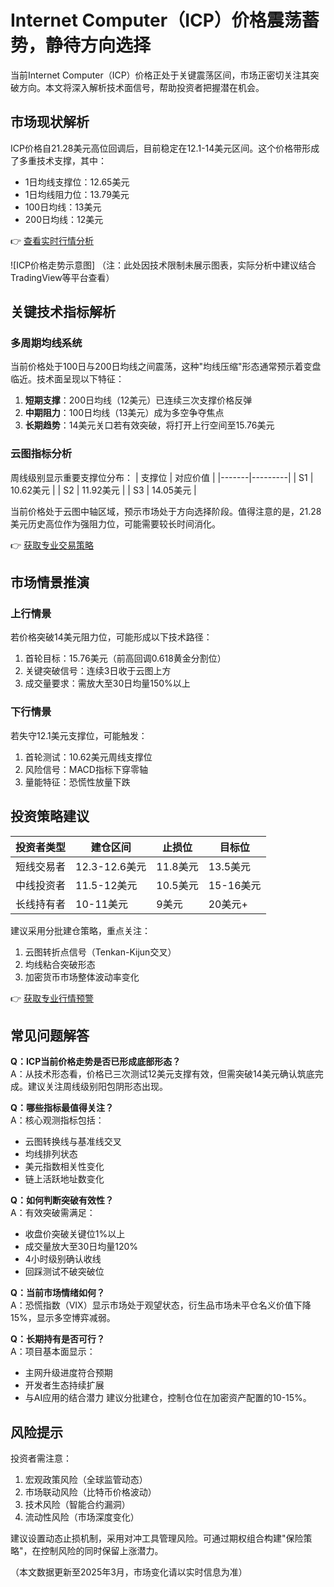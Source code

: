 # Internet Computer（ICP）价格震荡蓄势，静待方向选择

当前Internet Computer（ICP）价格正处于关键震荡区间，市场正密切关注其突破方向。本文将深入解析技术面信号，帮助投资者把握潜在机会。

## 市场现状解析

ICP价格自21.28美元高位回调后，目前稳定在12.1-14美元区间。这个价格带形成了多重技术支撑，其中：
- 1日均线支撑位：12.65美元
- 1日均线阻力位：13.79美元
- 100日均线：13美元
- 200日均线：12美元

👉 [查看实时行情分析](https://bit.ly/okx_welcome)

![ICP价格走势示意图]
（注：此处因技术限制未展示图表，实际分析中建议结合TradingView等平台查看）

## 关键技术指标解析

### 多周期均线系统
当前价格处于100日与200日均线之间震荡，这种"均线压缩"形态通常预示着变盘临近。技术面呈现以下特征：
1. **短期支撑**：200日均线（12美元）已连续三次支撑价格反弹
2. **中期阻力**：100日均线（13美元）成为多空争夺焦点
3. **长期趋势**：14美元关口若有效突破，将打开上行空间至15.76美元

### 云图指标分析
周线级别显示重要支撑位分布：
| 支撑位 | 对应价值 |
|-------|---------|
| S1    | 10.62美元 |
| S2    | 11.92美元 |
| S3    | 14.05美元 |

当前价格处于云图中轴区域，预示市场处于方向选择阶段。值得注意的是，21.28美元历史高位作为强阻力位，可能需要较长时间消化。

👉 [获取专业交易策略](https://bit.ly/okx_welcome)

## 市场情景推演

### 上行情景
若价格突破14美元阻力位，可能形成以下技术路径：
1. 首轮目标：15.76美元（前高回调0.618黄金分割位）
2. 关键突破信号：连续3日收于云图上方
3. 成交量要求：需放大至30日均量150%以上

### 下行情景
若失守12.1美元支撑位，可能触发：
1. 首轮测试：10.62美元周线支撑位
2. 风险信号：MACD指标下穿零轴
3. 量能特征：恐慌性放量下跌

## 投资策略建议

| 投资者类型 | 建仓区间 | 止损位 | 目标位 |
|----------|---------|-------|-------|
| 短线交易者 | 12.3-12.6美元 | 11.8美元 | 13.5美元 |
| 中线投资者 | 11.5-12美元 | 10.5美元 | 15-16美元 |
| 长线持有者 | 10-11美元 | 9美元 | 20美元+ |

建议采用分批建仓策略，重点关注：
1. 云图转折点信号（Tenkan-Kijun交叉）
2. 均线粘合突破形态
3. 加密货币市场整体波动率变化

👉 [获取专业行情预警](https://bit.ly/okx_welcome)

## 常见问题解答

**Q：ICP当前价格走势是否已形成底部形态？**  
A：从技术形态看，价格已三次测试12美元支撑有效，但需突破14美元确认筑底完成。建议关注周线级别阳包阴形态出现。

**Q：哪些指标最值得关注？**  
A：核心观测指标包括：
- 云图转换线与基准线交叉
- 均线排列状态
- 美元指数相关性变化
- 链上活跃地址数变化

**Q：如何判断突破有效性？**  
A：有效突破需满足：
- 收盘价突破关键位1%以上
- 成交量放大至30日均量120%
- 4小时级别确认收线
- 回踩测试不破突破位

**Q：当前市场情绪如何？**  
A：恐慌指数（VIX）显示市场处于观望状态，衍生品市场未平仓名义价值下降15%，显示多空博弈减弱。

**Q：长期持有是否可行？**  
A：项目基本面显示：
- 主网升级进度符合预期
- 开发者生态持续扩展
- 与AI应用的结合潜力
建议分批建仓，控制仓位在加密资产配置的10-15%。

## 风险提示

投资者需注意：
1. 宏观政策风险（全球监管动态）
2. 市场联动风险（比特币价格波动）
3. 技术风险（智能合约漏洞）
4. 流动性风险（市场深度变化）

建议设置动态止损机制，采用对冲工具管理风险。可通过期权组合构建"保险策略"，在控制风险的同时保留上涨潜力。

（本文数据更新至2025年3月，市场变化请以实时信息为准）